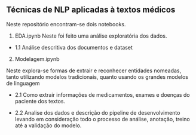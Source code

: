 ## Técnicas de NLP aplicadas à textos médicos

Neste repositório encontram-se dois notebooks.

1) EDA.ipynb
Neste foi feito uma análise exploratória dos dados. 
- 1.1 Análise descritiva dos documentos e dataset

2) Modelagem.ipynb

Neste explora-se formas de extrair e reconhecer entidades nomeadas, tanto utilizando modelos tradicionais, quanto usando os grandes modelos de linguagem 

- 2.1 Como extrair informações de medicamentos, exames e doenças do paciente dos textos. 

- 2.2 Analise dos dados e descrição  do pipeline de desenvolvimento levando em consideração todo o processo de análise, anotação, treino até a validação do modelo. 